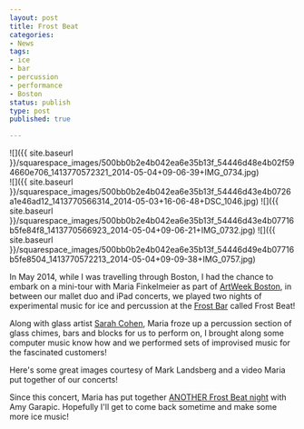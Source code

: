 ```yaml
---
layout: post
title: Frost Beat
categories:
- News
tags:
- ice
- bar
- percussion
- performance
- Boston
status: publish
type: post
published: true

---
```


![]({{ site.baseurl }}/squarespace_images/500bb0b2e4b042ea6e35b13f_54446d48e4b02f594660e706_1413770572321_2014-05-04+09-06-39+IMG_0734.jpg)   
![]({{ site.baseurl }}/squarespace_images/500bb0b2e4b042ea6e35b13f_54446d43e4b0726a1e46ad12_1413770566314_2014-05-03+16-06-48+DSC_1046.jpg)
![]({{ site.baseurl }}/squarespace_images/500bb0b2e4b042ea6e35b13f_54446d43e4b07716b5fe84f8_1413770566923_2014-05-04+09-06-21+IMG_0732.jpg)
![]({{ site.baseurl }}/squarespace_images/500bb0b2e4b042ea6e35b13f_54446d49e4b07716b5fe8504_1413770572213_2014-05-04+09-09-38+IMG_0757.jpg)

In May 2014, while I was travelling through Boston, I had the chance to embark on a mini-tour with Maria Finkelmeier as part of 
[ArtWeek Boston](http://www.artweekboston.org), in between our mallet duo and iPad concerts, we played two nights of experimental music for ice and percussion at the [Frost Bar](http://www.frosticebar.com) called Frost Beat!

Along with glass artist [Sarah Cohen](http://www.sarahlovesglass.com), Maria froze up a percussion section of glass chimes, bars and blocks for us to perform on, I brought along some computer music know how and we performed sets of improvised music for the fascinated customers!

Here's some great images courtesy of Mark Landsberg and a video Maria put together of our concerts!

Since this concert, Maria has put together [ANOTHER Frost Beat night](http://www.mariafinkelmeier.com/news/2014/9/26/frostbeat-20) with Amy Garapic. Hopefully I'll get to come back sometime and make some more ice music!
